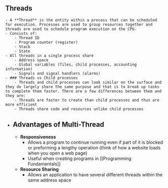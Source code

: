 ## Threads
	- A **Thread** is the entity within a process that can be scheduled for execution. Processes are used to group resources together and threads are used to schedule program execution on the CPU.
	- Consists of:
		- Thread ID
		- Program counter (register)
		- Stack
		- State
	- All threads in a single process share
		- Address space
		- Global variables (files, child processes, accounting information)
		- Signals and signal handlers (alarms)
	- ### Threads vs Child processes
		- Threads and child processes can look similar on the surface and they do largely share the same purpose and that is to break up tasks to complete them faster. There are a few differences between them and they are:
		- Threads are faster to create than child processes and thus are more efficient
		- Threads share code and resources unlike child processes
- ## Advantages of Multi-Thread
	- **Responsiveness**
		- Allows a program to continue running even if part of it is blocked or preforming a lengthy operation (think of how a website loads when you open a web page)
		- Useful when creating programs in [[Programming Fundamentals]]
	- **Resource Sharing**
		- Allows an application to have several different threads within the same address space